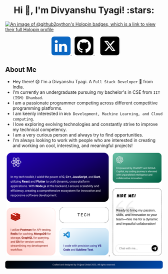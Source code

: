 <!-- # Hi there , I'am **Divyanshu Tyagi** -->
<h1 align="center">Hi 👋, I'm Divyanshu Tyagi! :stars:</h1>

[![An image of @github2python's Holopin badges, which is a link to view their full Holopin profile](https://holopin.me/github2python)](https://holopin.io/@github2python)

<!--**github2python/github2python** is a ✨ _special_ ✨ repository because its `README.md` (this file) appears on your GitHub profile. -->

<p align="center">   
    <img src="src/vectors/g_blank.svg" alt="Blank" style="width: 1%"/>
    <a href="https://www.linkedin.com/in/divyanshu-tyagi07604a224/" target="_blank">
      <img src="src/images/g_linkedin.png" alt="LinkedIn" style="width: 12%"/>
    </a>
    <img src="src/vectors/g_blank.svg" alt="Blank" style="width: 1%"/>
    <a href="https://github.com/github2python" target="_blank">
      <img src="src/images/g_github.png" alt="Github" style="width:12%;" />
    </a>
    <img src="src/vectors/g_blank.svg" alt="Blank" style="width: 1%"/>   
    <img src="src/vectors/g_blank.svg" alt="Blank" style="width: 1%"/>
    <a href="https://x.com/starklite05" target="_blank">
      <img src="src/images/g_twitter.png" alt="X (Twitter)" style="width:12%;" />
    </a>    
</p>

## About Me
- Hey there! :smile: I'm a Divyanshu Tyagi. A `Full Stack Developer` 🚀 from India. 
- I'm currently an undergraduate pursuing my bachelor's in CSE from `IIT (ISM) Dhanbad`.
- I am a passionate programmer competing across different competitive programming platforms.
- I am keenly interested in `Web Development, Machine Learning, and Cloud computing`. 
- I love exploring evolving technologies and constantly strive to improve my technical competency.
- I am a very curious person and always try to find opportunities. 
- I'm always looking to work with people who are interested in creating and working on cool, interesting, and meaningful projects!


<p align="center">
    <a href="https://github.com/github2python?tab=repositories" target="_blank">
      <img src="src/images/g_techstack.png" alt="Tech Stack" style="width: 65%"/>
    </a>
    <img src="src/vectors/g_blank.svg" alt="Blank" style="width: 1%"/>
    <a href="mailto:divyanshu2002tyagi@gmail.com" target="_blank">
      <img src="src/images/g_contact.png" alt="Contact Divyanshu Tyagi" style="width: 31%; height:50%;"/>
    </a>
</p>

<p align="center">
    <a href="https://www.linkedin.com/in/divyanshu-tyagi07604a224/" target="_blank">
      <img src="src/images/g_copyright.png" alt="©Divyanshu Tyagi, 2024. All Rights Reserved."/>
    </a>
</p>


